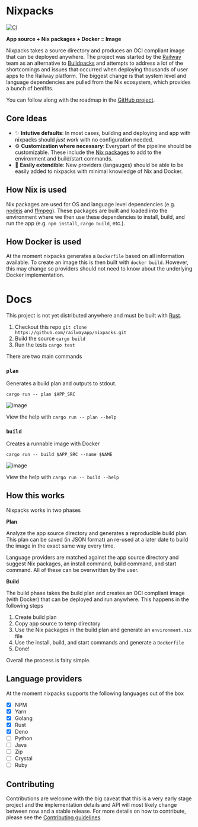 # Nixpacks

[![CI](https://github.com/railwayapp/bb/actions/workflows/ci.yml/badge.svg)](https://github.com/railwayapp/bb/actions/workflows/ci.yml)

**App source + Nix packages + Docker = Image**

Nixpacks takes a source directory and produces an OCI compliant image that can be deployed anywhere. The project was started by the [Railway](https://railway.app) team as an alternative to [Buildpacks](https://buildpacks.io/) and attempts to address a lot of the shortcomings and issues that occurred when deploying thousands of user apps to the Railway platform. The biggest change is that system level and language dependencies are pulled from the Nix ecosystem, which provides a bunch of benifits.

You can follow along with the roadmap in the [GitHub project](https://github.com/railwayapp/nixpacks/projects/1).

## Core Ideas

- ✨ **Intutive defaults**: In most cases, building and deploying and app with nixpacks should _just work_ with no configuration needed.
- ⚙️ **Customization where necessary**: Everypart of the pipeline should be customizable. These include the [Nix packages](https://search.nixos.org/packages) to add to the environment and build/start commands.
- 🚀 **Easily extendible**: New providers (langauges) should be able to be easily added to nixpacks with minimal knowledge of Nix and Docker.

## How Nix is used

Nix packages are used for OS and language level dependencies (e.g. [nodejs](https://search.nixos.org/packages?channel=unstable&show=nodejs&from=0&size=50&sort=relevance&type=packages&query=nodejs) and [ffmpeg](https://search.nixos.org/packages?channel=unstable&show=ffmpeg&from=0&size=50&sort=relevance&type=packages&query=ffmpeg)). These packages are built and loaded into the environment where we then use these dependencies to install, build, and run the app (e.g. `npm install`, `cargo build`, etc.).

## How Docker is used

At the moment nixpacks generates a `Dockerfile` based on all information available. To create an image this is then built with `docker build`. However, this may change so providers should not need to know about the underlying Docker implementation.

# Docs

This project is not yet distributed anywhere and must be built with [Rust](https://www.rust-lang.org/tools/install).

1. Checkout this repo `git clone https://github.com/railwayapp/nixpacks.git`
2. Build the source `cargo build`
3. Run the tests `cargo test`

There are two main commands

### `plan`

Generates a build plan and outputs to stdout.

```
cargo run -- plan $APP_SRC
```

![image](https://user-images.githubusercontent.com/3044853/161355091-1eb38fd7-aa59-412e-904d-74e48e2016e7.png)

View the help with `cargo run -- plan --help`

### `build`

Creates a runnable image with Docker

```
cargo run -- build $APP_SRC --name $NAME
```

![image](https://user-images.githubusercontent.com/3044853/161355162-73651b6d-6ee2-41ee-a0f0-abbf581ce8f4.png)

View the help with `cargo run -- build --help`

## How this works

Nixpacks works in two phases

**Plan**

Analyze the app source directory and generates a reproducible build plan. This plan can be saved (in JSON format) an re-used at a later date to build the image in the exact same way every time.

Language providers are matched against the app source directory and suggest Nix packages, an install command, build command, and start command. All of these can be overwritten by the user.

**Build**

The build phase takes the build plan and creates an OCI compliant image (with Docker) that can be deployed and run anywhere. This happens in the following steps

1. Create build plan
2. Copy app source to temp directory
3. Use the Nix packages in the build plan and generate an `environment.nix` file
4. Use the install, build, and start commands and generate a `Dockerfile`
5. Done!

Overall the process is fairy simple.

## Language providers

At the moment nixpacks supports the following languages out of the box

- [x] NPM
- [x] Yarn
- [x] Golang
- [x] Rust
- [x] Deno
- [ ] Python
- [ ] Java
- [ ] Zip
- [ ] Crystal
- [ ] Ruby

## Contributing

Contributions are welcome with the big caveat that this is a very early stage project and the implementation details and API will most likely change between now and a stable release. For more details on how to contribute, please see the [Contributing guidelines](./CONTRIBUTING.md).

